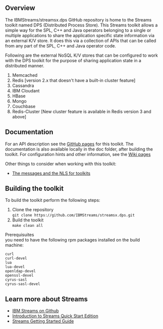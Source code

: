 ## Overview ##

The IBMStreams/streamsx.dps GitHub repository is home to the Streams toolkit named
DPS (Distributed Process Store). This Streams toolkit allows a simple way for the
SPL, C++ and Java operators belonging to a single or multiple applications to share
the application specific state information via an external K/V store. It does this
via a collection of APIs that can be called from any part of the SPL, C++ and Java
operator code.

Following are the external NoSQL K/V stores that can be configured to work with the
DPS toolkit for the purpose of sharing application state in a distributed manner.

<ol>
<li>Memcached</li>
<li>Redis           [version 2.x that doesn't have a built-in cluster feature]</li>
<li>Cassandra</li>
<li>IBM Cloudant</li>
<li>HBase</li>
<li>Mongo</li>
<li>Couchbase</li>
<li>Redis-Cluster   [New cluster feature is available in Redis version 3 and above]</li>
</ol>

## Documentation ##

For an API description see the [GitHub pages](http://ibmstreams.github.io/streamsx.dps) for this toolkit.
The documentation is also available locally in the doc folder, after building the toolkit.
For configuration hints and other information, see the [Wiki pages](https://github.com/IBMStreams/streamsx.dps/wiki)

Other things to consider when working with this toolkit:
* [The messages and the NLS for toolkits](https://github.com/IBMStreams/administration/wiki/Messages-and-National-Language-Support-for-toolkits)

## Building the toolkit ##

To build the toolkit perform the following steps:

1. Clone the repository   
   `git clone https://github.com/IBMStreams/streamsx.dps.git`
2. Build the toolkit   
   `make clean all`

Prerequisuites   
you need to have the following rpm packages installed on the build machine:
```
curl
curl-devel
lua
lua-devel
openldap-devel
openssl-devel
cyrus-sasl
cyrus-sasl-devel
```

## Learn more about Streams ##
* [IBM Streams on Github](http://ibmstreams.github.io)
* [Introduction to Streams Quick Start Edition](http://ibmstreams.github.io/streamsx.documentation/docs/4.3/qse-intro/)
* [Streams Getting Started Guide](http://ibmstreams.github.io/streamsx.documentation/docs/4.3/qse-getting-started/)

